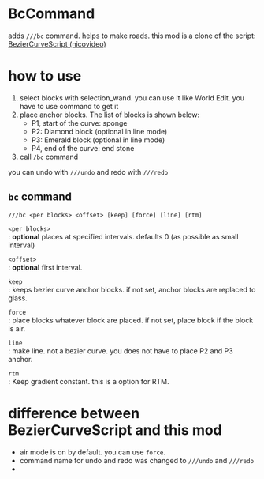 # BcCommand

adds `///bc` command. helps to make roads.
this mod is a clone of the script: [BezierCurveScript (nicovideo)](https://www.nicovideo.jp/watch/sm31993546)

# how to use

1. select blocks with selection_wand. you can use it like World Edit. 
you have to use command to get it
1. place anchor blocks. The list of blocks is shown below:
    - P1, start of the curve: sponge
    - P2: Diamond block (optional in line mode)
    - P3: Emerald block (optional in line mode)
    - P4, end of the curve: end stone
1. call `/bc` command

you can undo with `///undo` and redo with `///redo`

## `bc` command
`///bc <per blocks> <offset> [keep] [force] [line] [rtm]`

`<per blocks>` \
: **optional** places at specified intervals. defaults 0 (as possible as small interval)

`<offset>`\
: **optional** first interval.

`keep`\
: keeps bezier curve anchor blocks. if not set, anchor blocks are replaced to glass.

`force`\
: place blocks whatever block are placed. if not set, place block if the block is air.

`line`\
: make line. not a bezier curve. you does not have to place P2 and P3 anchor.

`rtm`\
: Keep gradient constant. this is a option for RTM.

# difference between BezierCurveScript and this mod

- air mode is on by default. you can use `force`.
- command name for undo and redo was changed to `///undo` and `///redo`
- 
